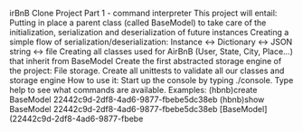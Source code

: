 irBnB Clone Project
Part 1 - command interpreter
This project will entail:
Putting in place a parent class (called BaseModel) to take care of the initialization, serialization and deserialization of future instances
Creating a simple flow of serialization/deserialization: Instance <-> Dictionary <-> JSON string <-> file
Creating all classes used for AirBnB (User, State, City, Place…) that inherit from BaseModel
Create the first abstracted storage engine of the project: File storage.
Create all unittests to validate all our classes and storage engine
How to use it:
Start up the console by typing ./console.
Type help to see what commands are available.
Examples:
(hbnb)create BaseModel
22442c9d-2df8-4ad6-9877-fbebe5dc38eb
(hbnb)show BaseModel 22442c9d-2df8-4ad6-9877-fbebe5dc38eb
[BaseModel] (22442c9d-2df8-4ad6-9877-fbebe
